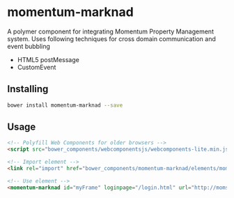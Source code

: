 # momentum-marknad
A polymer component for integrating Momentum Property Management system. 
Uses following techniques for cross domain communication and event bubbling
* HTML5 postMessage
* CustomEvent

## Installing
```sh
bower install momentum-marknad --save
```


## Usage
```html
<!-- Polyfill Web Components for older browsers -->
<script src="bower_components/webcomponentsjs/webcomponents-lite.min.js"></script>

<!-- Import element -->
<link rel="import" href="bower_components/momentum-marknad/elements/momentum-marknad.html">

<!-- Use element -->
<momentum-marknad id="myFrame" loginpage="/login.html" url="http://moms40.momentumsoftware.se"></momentum-marknad>
```
